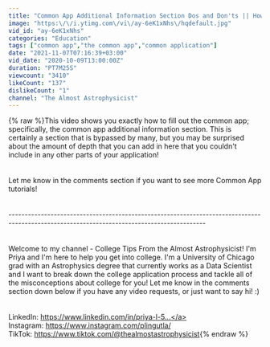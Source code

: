 ```yaml
---
title: "Common App Additional Information Section Dos and Don'ts || How to Fill Out the Common App"
image: "https:\/\/i.ytimg.com\/vi\/ay-6eK1xNhs\/hqdefault.jpg"
vid_id: "ay-6eK1xNhs"
categories: "Education"
tags: ["common app","the common app","common application"]
date: "2021-11-07T07:16:39+03:00"
vid_date: "2020-10-09T13:00:00Z"
duration: "PT7M25S"
viewcount: "3410"
likeCount: "137"
dislikeCount: "1"
channel: "The Almost Astrophysicist"
---
```

{% raw %}This video shows you exactly how to fill out the common app; specifically, the common app additional information section. This is certainly a section that is bypassed by many, but you may be surprised about the amount of depth that you can add in here that you couldn't include in any other parts of your application!<br /><br /><br />Let me know in the comments section if you want to see more Common App tutorials!<br /><br /><br />------------------------------------------------------------------------------------------------------------------------------------------- <br /><br /><br />Welcome to my channel - College Tips From the Almost Astrophysicist! I'm Priya and I'm here to help you get into college. I'm a University of Chicago grad with an Astrophysics degree that currently works as a Data Scientist and I want to break down the college application process and tackle all of the misconceptions about college for you! Let me know in the comments section down below if you have any video requests, or just want to say hi! :) <br /><br /><br />LinkedIn: <a rel="nofollow" target="blank" href="https://www.linkedin.com/in/priya-l-5...">https://www.linkedin.com/in/priya-l-5...</a> <br />Instagram: <a rel="nofollow" target="blank" href="https://www.instagram.com/plingutla/">https://www.instagram.com/plingutla/</a><br />TikTok: <a rel="nofollow" target="blank" href="https://www.tiktok.com/@thealmostastrophysicist">https://www.tiktok.com/@thealmostastrophysicist</a>{% endraw %}
